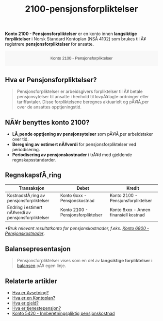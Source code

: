 ﻿---
title: "2100-pensjonsforpliktelser"
meta_title: "2100-pensjonsforpliktelser"
meta_description: '**Konto 2100 - Pensjonsforpliktelser** er en konto innen **langsiktige forpliktelser** i Norsk Standard Kontoplan (NSÂ 4102) som brukes til Ã¥ registrere **pens...'
slug: 2100-pensjonsforpliktelser
type: blog
layout: pages/single
---

**Konto 2100 - Pensjonsforpliktelser** er en konto innen **langsiktige forpliktelser** i Norsk Standard Kontoplan (NSÂ 4102) som brukes til Ã¥ registrere **pensjonsforpliktelser** for ansatte.

![Illustrasjon av konto 2100 pensjonsforpliktelser](2100-pensjonsforpliktelser-image.svg)

## Hva er Pensjonsforpliktelser?

> Pensjonsforpliktelser er arbeidsgivers forpliktelser til Ã¥ betale pensjonsytelser til ansatte i henhold til lovpÃ¥lagte ordninger eller tariffavtaler. Disse forpliktelsene beregnes aktuarielt og pÃ¥lÃ¸per over de ansattes opptjeningstid.

## NÃ¥r benyttes konto 2100?

* **LÃ¸pende opptjening av pensjonsytelser** som pÃ¥lÃ¸per arbeidstaker over tid.
* **Beregning av estimert nÃ¥verdi** for pensjonsforpliktelser ved periodisering.
* **Periodisering av pensjonskostnader** i trÃ¥d med gjeldende regnskapsstandarder.

## RegnskapsfÃ¸ring

| Transaksjon                                         | Debet                          | Kredit                                    |
|-----------------------------------------------------|--------------------------------|-------------------------------------------|
| KostnadsfÃ¸ring av pensjonsforpliktelser             | Konto 6xxx - Pensjonskostnad   | Konto 2100 - Pensjonsforpliktelser        |
| Endring i estimert nÃ¥verdi av pensjonsforpliktelser | Konto 2100 - Pensjonsforpliktelser | Konto 8xxx - Annen finansiell kostnad |

_*Bruk relevant resultatkonto for pensjonskostnader, f.eks. [Konto 6800 - Pensjonskostnader](/blogs/kontoplan/6800-pensjonskostnader "Konto 6800 - Pensjonskostnader: Pensjonskostnader i Norsk Kontoplan")_.

## Balansepresentasjon

> Pensjonsforpliktelser vises som en del av **langsiktige forpliktelser** i [balansen](/blogs/regnskap/hva-er-balanse "Hva er Balanse? Komplett Guide til Balanse") pÃ¥ egen linje.

## Relaterte artikler

* [Hva er Avsetning?](/blogs/regnskap/avsetning "Hva er Avsetning i Regnskap? Komplett Guide til Avsetninger og Estimater")
* [Hva er en Kontoplan?](/blogs/regnskap/hva-er-kontoplan "Hva er en Kontoplan? Komplett Guide til Kontoplaner i Norsk Regnskap")
* [Hva er gjeld?](/blogs/regnskap/hva-er-gjeld "Hva er Gjeld i Regnskap? Komplett Guide til Forpliktelser og Gjeldstyper")
* [Hva er tjenestepensjon?](/blogs/regnskap/hva-er-tjenestepensjon "Hva er Tjenestepensjon? Komplett Guide til Bedriftspensjon og RegnskapsfÃ¸ring")
* [Konto 5420 - Innberetningspliktig pensjonskostnad](/blogs/kontoplan/5420-innberetningspliktig-pensjonskostnad "Konto 5420 - Innberetningspliktig pensjonskostnad: Innberetningspliktig pensjonskostnad i Norsk Kontoplan")
